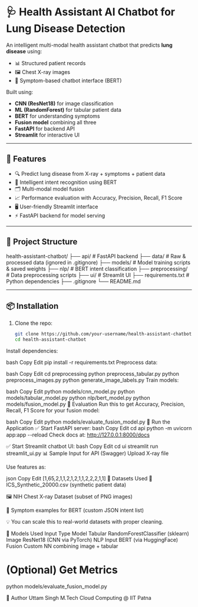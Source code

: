 # 🩺 Health Assistant AI Chatbot for Lung Disease Detection

An intelligent multi-modal health assistant chatbot that predicts **lung disease** using:
- 📊 Structured patient records
- 🖼️ Chest X-ray images
- 💬 Symptom-based chatbot interface (BERT)

Built using:
- **CNN (ResNet18)** for image classification
- **ML (RandomForest)** for tabular patient data
- **BERT** for understanding symptoms
- **Fusion model** combining all three
- **FastAPI** for backend API
- **Streamlit** for interactive UI

---

## 🚀 Features

- 🔍 Predict lung disease from X-ray + symptoms + patient data
- 🧠 Intelligent intent recognition using BERT
- 🗂️ Multi-modal model fusion
- 📈 Performance evaluation with Accuracy, Precision, Recall, F1 Score
- 🖥️ User-friendly Streamlit interface
- ⚡ FastAPI backend for model serving

---

## 🧾 Project Structure

health-assistant-chatbot/
├── api/ # FastAPI backend
├── data/ # Raw & processed data (ignored in .gitignore)
├── models/ # Model training scripts & saved weights
├── nlp/ # BERT intent classification
├── preprocessing/ # Data preprocessing scripts
├── ui/ # Streamlit UI
├── requirements.txt # Python dependencies
├── .gitignore
└── README.md

---

## 📦 Installation

1. Clone the repo:
   ```bash
   git clone https://github.com/your-username/health-assistant-chatbot.git
   cd health-assistant-chatbot
Install dependencies:

bash
Copy
Edit
pip install -r requirements.txt
Preprocess data:

bash
Copy
Edit
cd preprocessing
python preprocess_tabular.py
python preprocess_images.py
python generate_image_labels.py
Train models:

bash
Copy
Edit
python models/cnn_model.py
python models/tabular_model.py
python nlp/bert_model.py
python models/fusion_model.py
🧪 Evaluation
Run this to get Accuracy, Precision, Recall, F1 Score for your fusion model:

bash
Copy
Edit
python models/evaluate_fusion_model.py
🧠 Run the Application
✅ Start FastAPI server:
bash
Copy
Edit
cd api
python -m uvicorn app:app --reload
Check docs at: http://127.0.0.1:8000/docs

✅ Start Streamlit chatbot UI:
bash
Copy
Edit
cd ui
streamlit run streamlit_ui.py
📊 Sample Input for API (Swagger)
Upload X-ray file

Use features as:

json
Copy
Edit
[1,65,2,1,1,2,1,2,1,1,2,2,2,1,1]
📁 Datasets Used
🧾 ICS_Synthetic_20000.csv (synthetic patient data)

🖼️ NIH Chest X-ray Dataset (subset of PNG images)

🧠 Symptom examples for BERT (custom JSON intent list)

💡 You can scale this to real-world datasets with proper cleaning.

🧠 Models Used
Input Type	Model
Tabular	RandomForestClassifier (sklearn)
Image	ResNet18 (CNN via PyTorch)
NLP Input	BERT (via HuggingFace)
Fusion	Custom NN combining image + tabular

# (Optional) Get Metrics
python models/evaluate_fusion_model.py

📌 Author
Uttam Singh
M.Tech Cloud Computing @ IIT Patna